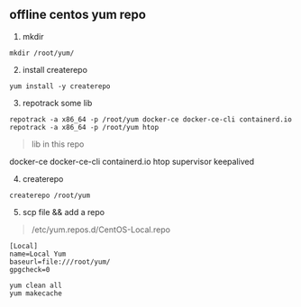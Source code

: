 ## offline centos yum repo

1. mkdir
```shell
mkdir /root/yum/
```

2. install createrepo
```shell
yum install -y createrepo
```

3. repotrack some lib
```shell
repotrack -a x86_64 -p /root/yum docker-ce docker-ce-cli containerd.io
repotrack -a x86_64 -p /root/yum htop
```

> lib in this repo

docker-ce docker-ce-cli containerd.io htop supervisor keepalived

4. createrepo
```shell
createrepo /root/yum
```

5. scp file && add a repo
> /etc/yum.repos.d/CentOS-Local.repo
```text
[Local] 
name=Local Yum    
baseurl=file:///root/yum/ 
gpgcheck=0
```

```shell
yum clean all
yum makecache
```
